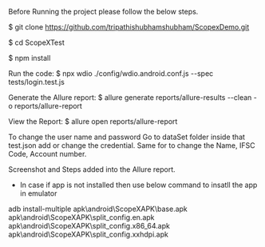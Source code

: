 Before Running the project please follow the below steps.

$  git clone https://github.com/tripathishubhamshubham/ScopexDemo.git

$  cd ScopeXTest

$ npm install 


Run the code:
$ npx wdio ./config/wdio.android.conf.js --spec tests/login.test.js

Generate the Allure report:
$ allure generate reports/allure-results --clean -o reports/allure-report

View the Report:
$ allure open reports/allure-report

To change the user name and password Go to dataSet folder inside that test.json add or change the credential.
Same for to change the Name, IFSC Code, Account number.

Screenshot and Steps added into the Allure report.

* In case if app is not installed then use below command to insatll the app in emulator

adb install-multiple apk\android\ScopeXAPK\base.apk apk\android\ScopeXAPK\split_config.en.apk apk\android\ScopeXAPK\split_config.x86_64.apk apk\android\ScopeXAPK\split_config.xxhdpi.apk
